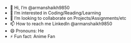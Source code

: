 - 👋 Hi, I’m @armanshaikh9850
- 👀 I’m interested in Coding/Reading/Learning
- 💞️ I’m looking to collaborate on Projects/Assignments/etc
- 📫 How to reach me Linkedln @armanshaikh9850
- 😄 Pronouns: He
- ⚡ Fun fact: Anime Fan

<!---
armanshaikh9850/armanshaikh9850 is a ✨ special ✨ repository because its `README.md` (this file) appears on your GitHub profile.
You can click the Preview link to take a look at your changes.
--->
